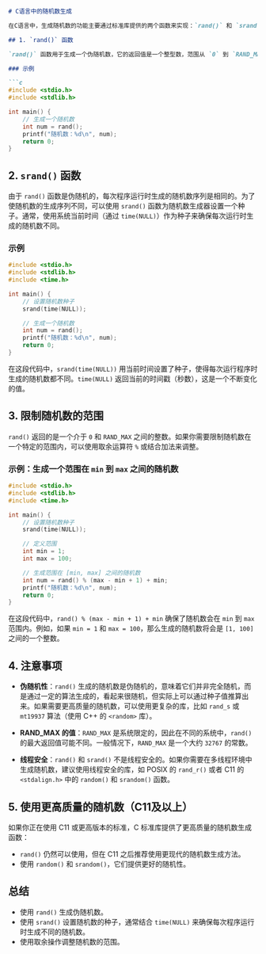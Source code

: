 ```markdown
# C语言中的随机数生成

在C语言中，生成随机数的功能主要通过标准库提供的两个函数来实现：`rand()` 和 `srand()`。它们分别用于生成随机数和设置随机数的种子。

## 1. `rand()` 函数

`rand()` 函数用于生成一个伪随机数，它的返回值是一个整型数，范围从 `0` 到 `RAND_MAX`。`RAND_MAX` 是一个常量，表示 `rand()` 函数可以生成的最大值，其具体数值通常为 `32767`，但是它的具体值依赖于系统。

### 示例

```c
#include <stdio.h>
#include <stdlib.h>

int main() {
    // 生成一个随机数
    int num = rand();
    printf("随机数：%d\n", num);
    return 0;
}
```

## 2. `srand()` 函数

由于 `rand()` 函数是伪随机的，每次程序运行时生成的随机数序列是相同的。为了使随机数的生成序列不同，可以使用 `srand()` 函数为随机数生成器设置一个种子。通常，使用系统当前时间（通过 `time(NULL)`）作为种子来确保每次运行时生成的随机数不同。

### 示例

```c
#include <stdio.h>
#include <stdlib.h>
#include <time.h>

int main() {
    // 设置随机数种子
    srand(time(NULL));

    // 生成一个随机数
    int num = rand();
    printf("随机数：%d\n", num);
    return 0;
}
```

在这段代码中，`srand(time(NULL))` 用当前时间设置了种子，使得每次运行程序时生成的随机数都不同。`time(NULL)` 返回当前的时间戳（秒数），这是一个不断变化的值。

## 3. 限制随机数的范围

`rand()` 返回的是一个介于 `0` 和 `RAND_MAX` 之间的整数。如果你需要限制随机数在一个特定的范围内，可以使用取余运算符 `%` 或结合加法来调整。

### 示例：生成一个范围在 `min` 到 `max` 之间的随机数

```c
#include <stdio.h>
#include <stdlib.h>
#include <time.h>

int main() {
    // 设置随机数种子
    srand(time(NULL));

    // 定义范围
    int min = 1;
    int max = 100;

    // 生成范围在 [min, max] 之间的随机数
    int num = rand() % (max - min + 1) + min;
    printf("随机数：%d\n", num);
    return 0;
}
```

在这段代码中，`rand() % (max - min + 1) + min` 确保了随机数会在 `min` 到 `max` 范围内。例如，如果 `min = 1` 和 `max = 100`，那么生成的随机数将会是 `[1, 100]` 之间的一个整数。

## 4. 注意事项

- **伪随机性**：`rand()` 生成的随机数是伪随机的，意味着它们并非完全随机，而是通过一定的算法生成的，看起来很随机，但实际上可以通过种子值推算出来。如果需要更高质量的随机数，可以使用更复杂的库，比如 `rand_s` 或 `mt19937` 算法（使用 C++ 的 `<random>` 库）。
  
- **RAND_MAX 的值**：`RAND_MAX` 是系统限定的，因此在不同的系统中，`rand()` 的最大返回值可能不同。一般情况下，`RAND_MAX` 是一个大约 `32767` 的常数。
  
- **线程安全**：`rand()` 和 `srand()` 不是线程安全的。如果你需要在多线程环境中生成随机数，建议使用线程安全的库，如 POSIX 的 `rand_r()` 或者 C11 的 `<stdalign.h>` 中的 `random()` 和 `srandom()` 函数。

## 5. 使用更高质量的随机数（C11及以上）

如果你正在使用 C11 或更高版本的标准，C 标准库提供了更高质量的随机数生成函数：

- `rand()` 仍然可以使用，但在 C11 之后推荐使用更现代的随机数生成方法。
- 使用 `random()` 和 `srandom()`，它们提供更好的随机性。

## 总结

- 使用 `rand()` 生成伪随机数。
- 使用 `srand()` 设置随机数的种子，通常结合 `time(NULL)` 来确保每次程序运行时生成不同的随机数。
- 使用取余操作调整随机数的范围。
```